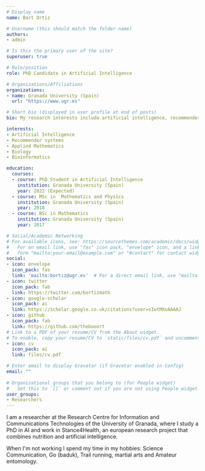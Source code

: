 ```yaml
---
# Display name
name: Bart Ortiz

# Username (this should match the folder name)
authors:
- admin

# Is this the primary user of the site?
superuser: true

# Role/position
role: PhD Candidate in Artificial Intelligence 

# Organizations/Affiliations
organizations:
- name: Granada University (Spain)
  url: "https://www.ugr.es"

# Short bio (displayed in user profile at end of posts)
bio: My research interests include artificial intelligence, recommender systems, biomathematics, numerical analysis.

interests:
- Artificial Intelligence
- Recommender systems
- Applied Mathematics
- Biology
- Bioinformatics

education:
  courses:
  - course: PhD Student in Artificial Intelligence
    institution: Granada University (Spain)
    year: 2022 (Expected)
  - course: MSc in  Mathematics and Physics
    institution: Granada University (Spain)
    year: 2018
  - course: BSc in Mathematics
    institution: Granada University (Spain)
    year: 2017

# Social/Academic Networking
# For available icons, see: https://sourcethemes.com/academic/docs/widgets/#icons
#   For an email link, use "fas" icon pack, "envelope" icon, and a link in the
#   form "mailto:your-email@example.com" or "#contact" for contact widget.
social:
- icon: envelope
  icon_pack: fas
  link: 'mailto:bortiz@ugr.es'  # For a direct email link, use "mailto:test@example.org".
- icon: twitter
  icon_pack: fab
  link: https://twitter.com/bortizmath
- icon: google-scholar
  icon_pack: ai
  link: https://scholar.google.co.uk/citations?user=sIwtMXoAAAAJ
- icon: github
  icon_pack: fab
  link: https://github.com/thebooort
# Link to a PDF of your resume/CV from the About widget.
# To enable, copy your resume/CV to `static/files/cv.pdf` and uncomment the lines below.  
- icon: cv
  icon_pack: ai
  link: files/cv.pdf

# Enter email to display Gravatar (if Gravatar enabled in Config)
email: ""
  
# Organizational groups that you belong to (for People widget)
#   Set this to `[]` or comment out if you are not using People widget.  
user_groups:
- Researchers
---
```


I am a researcher at the Research Centre for Information and Communications Technologies of the University of Granada, where I study a PhD in AI and work in Stance4Health, an european research project that combines nutrition and artificial intelligence. 

When I'm not working I spend my time in my hobbies: Science Communication, Go (baduk), Trail running, martial arts and Amateur entomology.
